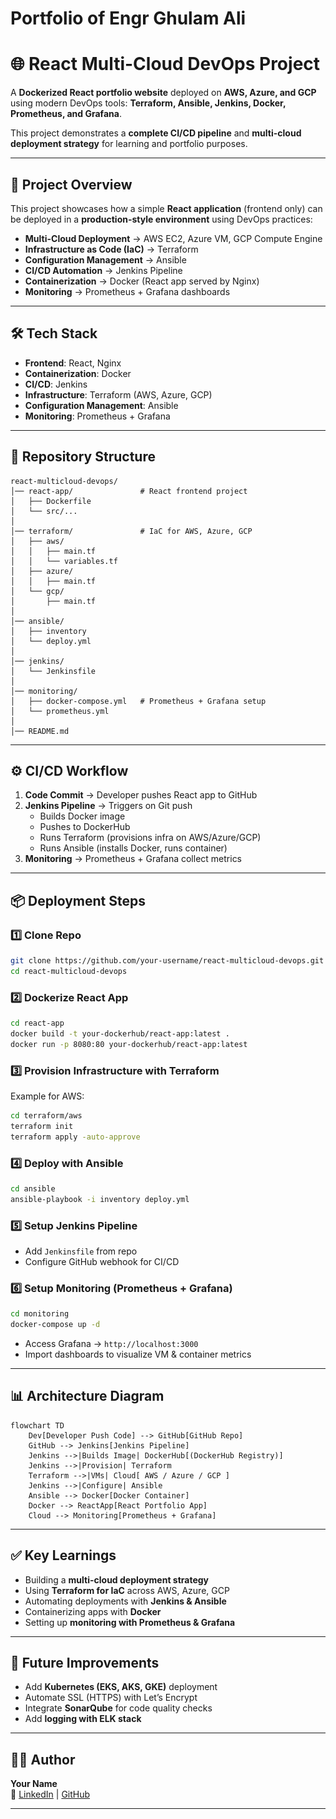 # Portfolio of Engr Ghulam Ali

<img src ="https://github.com/CodeVinayak/CodeVinayak/blob/5920a79f4c5977332a67caf91125241cf0fc46b5/www.vinayaksingh.in.png" style="display:none;"/>

# 🌐 React Multi-Cloud DevOps Project

A **Dockerized React portfolio website** deployed on **AWS, Azure, and GCP** using modern DevOps tools: **Terraform, Ansible, Jenkins, Docker, Prometheus, and Grafana**.  

This project demonstrates a **complete CI/CD pipeline** and **multi-cloud deployment strategy** for learning and portfolio purposes.

---

## 🚀 Project Overview
This project showcases how a simple **React application** (frontend only) can be deployed in a **production-style environment** using DevOps practices:  

- **Multi-Cloud Deployment** → AWS EC2, Azure VM, GCP Compute Engine  
- **Infrastructure as Code (IaC)** → Terraform  
- **Configuration Management** → Ansible  
- **CI/CD Automation** → Jenkins Pipeline  
- **Containerization** → Docker (React app served by Nginx)  
- **Monitoring** → Prometheus + Grafana dashboards  

---

## 🛠 Tech Stack
- **Frontend**: React, Nginx  
- **Containerization**: Docker  
- **CI/CD**: Jenkins  
- **Infrastructure**: Terraform (AWS, Azure, GCP)  
- **Configuration Management**: Ansible  
- **Monitoring**: Prometheus + Grafana  

---

## 📂 Repository Structure
```
react-multicloud-devops/
│── react-app/               # React frontend project
│   ├── Dockerfile
│   └── src/...
│
│── terraform/               # IaC for AWS, Azure, GCP
│   ├── aws/
│   │   ├── main.tf
│   │   └── variables.tf
│   ├── azure/
│   │   ├── main.tf
│   └── gcp/
│       ├── main.tf
│
│── ansible/
│   ├── inventory
│   └── deploy.yml
│
│── jenkins/
│   └── Jenkinsfile
│
│── monitoring/
│   ├── docker-compose.yml   # Prometheus + Grafana setup
│   └── prometheus.yml
│
│── README.md
```

---

## ⚙️ CI/CD Workflow
1. **Code Commit** → Developer pushes React app to GitHub  
2. **Jenkins Pipeline** → Triggers on Git push  
   - Builds Docker image  
   - Pushes to DockerHub  
   - Runs Terraform (provisions infra on AWS/Azure/GCP)  
   - Runs Ansible (installs Docker, runs container)  
3. **Monitoring** → Prometheus + Grafana collect metrics  

---

## 📦 Deployment Steps

### 1️⃣ Clone Repo
```bash
git clone https://github.com/your-username/react-multicloud-devops.git
cd react-multicloud-devops
```

### 2️⃣ Dockerize React App
```bash
cd react-app
docker build -t your-dockerhub/react-app:latest .
docker run -p 8080:80 your-dockerhub/react-app:latest
```

### 3️⃣ Provision Infrastructure with Terraform
Example for AWS:
```bash
cd terraform/aws
terraform init
terraform apply -auto-approve
```

### 4️⃣ Deploy with Ansible
```bash
cd ansible
ansible-playbook -i inventory deploy.yml
```

### 5️⃣ Setup Jenkins Pipeline
- Add `Jenkinsfile` from repo  
- Configure GitHub webhook for CI/CD  

### 6️⃣ Setup Monitoring (Prometheus + Grafana)
```bash
cd monitoring
docker-compose up -d
```
- Access Grafana → `http://localhost:3000`  
- Import dashboards to visualize VM & container metrics  

---

## 📊 Architecture Diagram
```mermaid
flowchart TD
    Dev[Developer Push Code] --> GitHub[GitHub Repo]
    GitHub --> Jenkins[Jenkins Pipeline]
    Jenkins -->|Builds Image| DockerHub[(DockerHub Registry)]
    Jenkins -->|Provision| Terraform
    Terraform -->|VMs| Cloud[ AWS / Azure / GCP ]
    Jenkins -->|Configure| Ansible
    Ansible --> Docker[Docker Container]
    Docker --> ReactApp[React Portfolio App]
    Cloud --> Monitoring[Prometheus + Grafana]
```

---

## ✅ Key Learnings
- Building a **multi-cloud deployment strategy**  
- Using **Terraform for IaC** across AWS, Azure, GCP  
- Automating deployments with **Jenkins & Ansible**  
- Containerizing apps with **Docker**  
- Setting up **monitoring with Prometheus & Grafana**  

---

## 📌 Future Improvements
- Add **Kubernetes (EKS, AKS, GKE)** deployment  
- Automate SSL (HTTPS) with Let’s Encrypt  
- Integrate **SonarQube** for code quality checks  
- Add **logging with ELK stack**  

---

## 🧑‍💻 Author
**Your Name**  
🔗 [LinkedIn](https://linkedin.com/in/yourprofile) | [GitHub](https://github.com/your-username)

---
